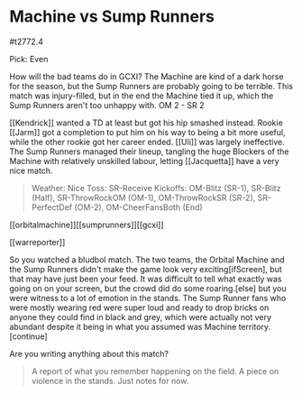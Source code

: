 # Machine vs Sump Runners

#t2772.4

Pick: Even

How will the bad teams do in GCXI? The Machine are kind of a dark horse for the season, but the Sump Runners are probably going to be terrible. This match was injury-filled, but in the end the Machine tied it up, which the Sump Runners aren't too unhappy with. OM 2 - SR 2

[[Kendrick]] wanted a TD at least but got his hip smashed instead. Rookie [[Jarm]] got a completion to put him on his way to being a bit more useful, while the other rookie got her career ended. [[Uli]] was largely ineffective. The Sump Runners managed their lineup, tangling the huge Blockers of the Machine with relatively unskilled labour, letting [[Jacquetta]] have a very nice match.

> Weather: Nice
> Toss: SR-Receive
> Kickoffs: OM-Blitz (SR-1), SR-Blitz (Half), SR-ThrowRockOM (OM-1), OM-ThrowRockSR (SR-2), SR-PerfectDef (OM-2), OM-CheerFansBoth (End) 

[[orbitalmachine]][[sumprunners]][[gcxi]]

[[warreporter]]

So you watched a bludbol match. The two teams, the Orbital Machine and the Sump Runners didn't make the game look very exciting[ifScreen], but that may have just been your feed. It was difficult to tell what exactly was going on on your screen, but the crowd did do some roaring.[else] but you were witness to a lot of emotion in the stands. The Sump Runner fans who were mostly wearing red were super loud and ready to drop bricks on anyone they could find in black and grey, which were actually not very abundant despite it being in what you assumed was Machine territory.[continue]

Are you writing anything about this match?

> A report of what you remember happening on the field.
> A piece on violence in the stands.
> Just notes for now.